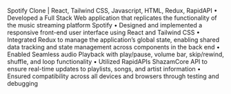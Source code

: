 Spotify Clone | React, Tailwind CSS, Javascript, HTML, Redux, RapidAPI
• Developed a Full Stack Web application that replicates the functionality of the music streaming platform Spotify
• Designed and implemented a responsive front-end user interface using React and Tailwind CSS
• Integrated Redux to manage the application’s global state, enabling shared data tracking and state management
across components in the back end
• Enabled Seamless audio Playback with play/pause, volume bar, skip/rewind, shuffle, and loop functionality
• Utilized RapidAPIs ShazamCore API to ensure real-time updates to playlists, songs, and artist information
• Ensured compatibility across all devices and browsers through testing and debugging
